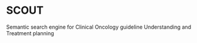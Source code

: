 # SCOUT
Semantic search engine for Clinical Oncology guideline Understanding and  Treatment planning
